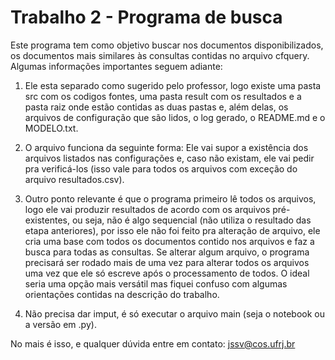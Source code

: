 # Trabalho 2 - Programa de busca

Este programa tem como objetivo buscar nos documentos disponibilizados, os documentos mais similares às consultas contidas no arquivo cfquery. Algumas informações importantes seguem adiante:

1) Ele esta separado como sugerido pelo professor, logo existe uma pasta src com os codigos fontes, uma pasta result com os resultados e a pasta raiz onde estão contidas as duas pastas e, além delas, os arquivos de configuração que são lidos, o log gerado, o README.md e o MODELO.txt.

2) O arquivo funciona da seguinte forma: Ele vai supor a existência dos arquivos listados nas configurações e, caso não existam, ele vai pedir pra verificá-los (isso vale para todos os arquivos com exceção do arquivo resultados.csv). 

3) Outro ponto relevante é que o programa primeiro lê todos os arquivos, logo ele vai produzir resultados de acordo com os arquivos pré-existentes, ou seja, não é algo sequencial (não utiliza o resultado das etapa anteriores), por isso ele não foi feito pra alteração de arquivo, ele cria uma base com todos os documentos contido nos arquivos e faz a busca para todas as consultas. Se alterar algum arquivo, o programa precisará ser rodado mais de uma vez para alterar todos os arquivos uma vez que ele só escreve após o processamento de todos. O ideal seria uma opção mais versátil mas fiquei confuso com algumas orientações contidas na descrição do trabalho.

4) Não precisa dar imput, é só executar o arquivo main (seja o notebook ou a versão em .py).

No mais é isso, e qualquer dúvida entre em contato: jssv@cos.ufrj.br
